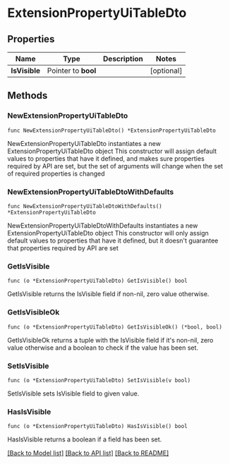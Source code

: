 # ExtensionPropertyUiTableDto

## Properties

Name | Type | Description | Notes
------------ | ------------- | ------------- | -------------
**IsVisible** | Pointer to **bool** |  | [optional] 

## Methods

### NewExtensionPropertyUiTableDto

`func NewExtensionPropertyUiTableDto() *ExtensionPropertyUiTableDto`

NewExtensionPropertyUiTableDto instantiates a new ExtensionPropertyUiTableDto object
This constructor will assign default values to properties that have it defined,
and makes sure properties required by API are set, but the set of arguments
will change when the set of required properties is changed

### NewExtensionPropertyUiTableDtoWithDefaults

`func NewExtensionPropertyUiTableDtoWithDefaults() *ExtensionPropertyUiTableDto`

NewExtensionPropertyUiTableDtoWithDefaults instantiates a new ExtensionPropertyUiTableDto object
This constructor will only assign default values to properties that have it defined,
but it doesn't guarantee that properties required by API are set

### GetIsVisible

`func (o *ExtensionPropertyUiTableDto) GetIsVisible() bool`

GetIsVisible returns the IsVisible field if non-nil, zero value otherwise.

### GetIsVisibleOk

`func (o *ExtensionPropertyUiTableDto) GetIsVisibleOk() (*bool, bool)`

GetIsVisibleOk returns a tuple with the IsVisible field if it's non-nil, zero value otherwise
and a boolean to check if the value has been set.

### SetIsVisible

`func (o *ExtensionPropertyUiTableDto) SetIsVisible(v bool)`

SetIsVisible sets IsVisible field to given value.

### HasIsVisible

`func (o *ExtensionPropertyUiTableDto) HasIsVisible() bool`

HasIsVisible returns a boolean if a field has been set.


[[Back to Model list]](../README.md#documentation-for-models) [[Back to API list]](../README.md#documentation-for-api-endpoints) [[Back to README]](../README.md)


